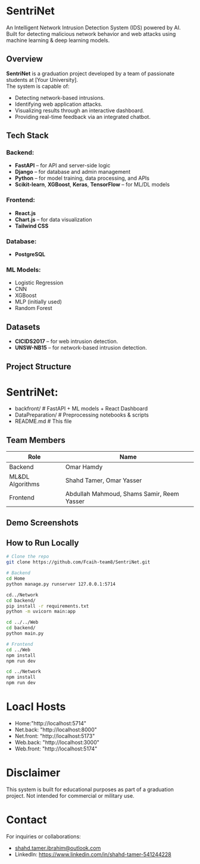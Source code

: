# SentriNet

An Intelligent Network Intrusion Detection System (IDS) powered by AI.  
Built for detecting malicious network behavior and web attacks using machine learning & deep learning models.



## Overview

**SentriNet** is a graduation project developed by a team of passionate students at [Your University].  
The system is capable of:
- Detecting network-based intrusions.
- Identifying web application attacks.
- Visualizing results through an interactive dashboard.
- Providing real-time feedback via an integrated chatbot.



##  Tech Stack

###  Backend:
- **FastAPI** – for API and server-side logic
- **Django** – for database and admin management
- **Python** – for model training, data processing, and APIs
- **Scikit-learn**, **XGBoost**, **Keras**, **TensorFlow** – for ML/DL models

###  Frontend:
- **React.js**
- **Chart.js** – for data visualization
- **Tailwind CSS**

###  Database:
- **PostgreSQL**

###  ML Models:
- Logistic Regression
- CNN
- XGBoost
- MLP (initially used)
- Random Forest


##  Datasets

- **CICIDS2017** – for web intrusion detection.
- **UNSW-NB15** – for network-based intrusion detection.



##  Project Structure
# SentriNet:
- backfront/ # FastAPI + ML models + React Dashboard
- DataPreparation/ # Preprocessing notebooks & scripts
- README.md # This file 



##  Team Members

| Role           | Name              |
|----------------|-------------------|
| Backend        | Omar Hamdy |
| ML&DL Algorithms | Shahd Tamer, Omar Yasser |
| Frontend       | Abdullah Mahmoud, Shams Samir, Reem Yasser |



##  Demo Screenshots



##  How to Run Locally

```bash
# Clone the repo
git clone https://github.com/Fcaih-team8/SentriNet.git

# Backend
cd Home
python manage.py runserver 127.0.0.1:5714

cd../Network
cd backend/
pip install -r requirements.txt
python -m uvicorn main:app

cd ../../Web
cd backend/
python main.py

# Frontend
cd ../Web
npm install
npm run dev

cd ../Network
npm install
npm run dev
```
# Loacl Hosts
- Home:"http://localhost:5714"
- Net.back: "http://localhost:8000"
- Net.front: "http://localhost:5173"
- Web.back: "http://localhost:3000"
- Web.front: "http://localhost:5174"

# Disclaimer
This system is built for educational purposes as part of a graduation project.
Not intended for commercial or military use.

# Contact
For inquiries or collaborations:
- shahd.tamer.ibrahim@outlook.com
- LinkedIn: https://www.linkedin.com/in/shahd-tamer-541244228
